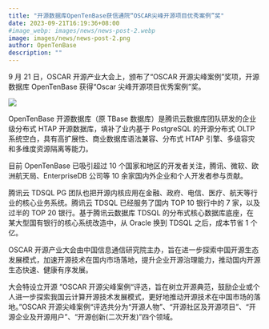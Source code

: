 ```yaml
---
title: "开源数据库OpenTenBase获信通院“OSCAR尖峰开源项目优秀案例”奖"
date: 2023-09-21T16:19:36+08:00
#image_webp: images/news/news-post-2.webp
image: images/news/news-post-2.png
author: OpenTenBase
description: ""
---
```


9 月 21 日，OSCAR 开源产业大会上，颁布了“OSCAR 开源尖峰案例”奖项，开源数据库 OpenTenBase 获得“Oscar 尖峰开源项目优秀案例”奖。

<img src=../images/news-post-2.png class="img-fluid" /><br/>

OpenTenBase 开源数据库（原 TBase 数据库）是腾讯云数据库团队研发的企业级分布式 HTAP 开源数据库，填补了业内基于 PostgreSQL 的开源分布式 OLTP 系统空白，具有高扩展性、商业数据库语法兼容、分布式 HTAP 引擎、多级容灾和多维度资源隔离等能力。

目前 OpenTenBase 已吸引超过 10 个国家和地区的开发者关注，腾讯、微软、欧洲航天局、EnterpriseDB 公司等 10 余家国内外企业和个人开发者参与贡献。

腾讯云 TDSQL PG 团队也把开源内核应用在金融、政府、电信、医疗、航天等行业的核心业务系统。腾讯云 TDSQL 已经服务了国内 TOP 10 银行中的 7 家，以及过半的 TOP 20 银行。基于腾讯云数据库 TDSQL 的分布式核心数据库底座，在某大型国有银行的核心系统改造中，从 Oracle 换到 TDSQL 之后，成本节省 1 个亿。

OSCAR 开源产业大会由中国信息通信研究院主办，旨在进一步探索中国开源生态发展模式，加速开源技术在国内市场落地，提升企业开源治理能力，推动国内开源生态快速、健康有序发展。

大会特设立开源 ”OSCAR 开源尖峰案例“评选，旨在树立开源典范，鼓励企业或个人进一步探索我国云计算开源技术发展模式，更好地推动开源技术在中国市场的落地。”OSCAR 开源尖峰案例“评选共分为“开源人物”、“开源社区及开源项目”、“开源企业及开源用户”、“开源创新(二次开发)”四个领域。
